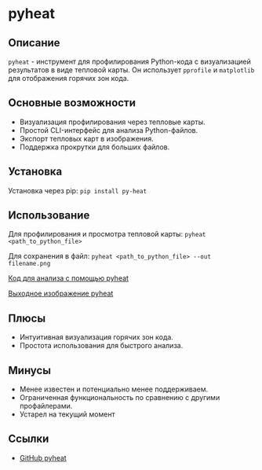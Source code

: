 # pyheat

## Описание
`pyheat` - инструмент для профилирования Python-кода с визуализацией результатов в виде тепловой карты. Он использует `pprofile` и `matplotlib` для отображения горячих зон кода.

## Основные возможности
- Визуализация профилирования через тепловые карты.
- Простой CLI-интерфейс для анализа Python-файлов.
- Экспорт тепловых карт в изображения.
- Поддержка прокрутки для больших файлов.

## Установка
Установка через pip: `pip install py-heat`

## Использование
Для профилирования и просмотра тепловой карты: `pyheat <path_to_python_file>`

Для сохранения в файл: `pyheat <path_to_python_file> --out filename.png`

[Код для анализа с помощью pyheat](../examples/pyheat/short.py)

[Выходное изображение pyheat](../content/pyheat.png)

## Плюсы
- Интуитивная визуализация горячих зон кода.
- Простота использования для быстрого анализа.

## Минусы
- Менее известен и потенциально менее поддерживаем.
- Ограниченная функциональность по сравнению с другими профайлерами.
- Устарел на текущий момент

## Ссылки
- [GitHub pyheat](https://github.com/csurfer/pyheat)